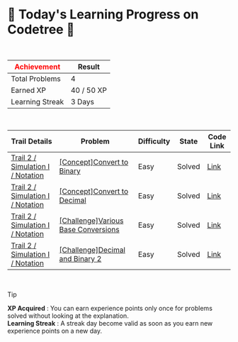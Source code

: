 # 🌲 Today's Learning Progress on Codetree 🌲

<br />

| <span style="color:red;display:block;text-align:center;"> **Achievement**</span> | Result |
|---|---|
|Total Problems| 4 |
| Earned XP | 40 / 50 XP |
| Learning Streak | 3 Days |

<br />

|Trail Details|Problem|Difficulty|State|Code Link|
|---|---|---|---|---|
|[Trail 2 / Simulation I / Notation](https://www.codetree.ai/trail-info/novice-mid/)|[[Concept]Convert to Binary](https://www.codetree.ai/trails/complete/curated-cards/intro-convert-to-binary/)|Easy|Solved|[Link](https://github.com/kangmoonsu/DSA-study/blob/main/250905/Convert%20to%20Binary/convert-to-binary.py)|
|[Trail 2 / Simulation I / Notation](https://www.codetree.ai/trail-info/novice-mid/)|[[Concept]Convert to Decimal](https://www.codetree.ai/trails/complete/curated-cards/intro-convert-to-decimal/)|Easy|Solved|[Link](https://github.com/kangmoonsu/DSA-study/blob/main/250905/Convert%20to%20Decimal/convert-to-decimal.py)|
|[Trail 2 / Simulation I / Notation](https://www.codetree.ai/trail-info/novice-mid/)|[[Challenge]Various Base Conversions](https://www.codetree.ai/trails/complete/curated-cards/challenge-various-numeral-system-transformations/)|Easy|Solved|[Link](https://github.com/kangmoonsu/DSA-study/blob/main/250905/Various%20Base%20Conversions/various-numeral-system-transformations.py)|
|[Trail 2 / Simulation I / Notation](https://www.codetree.ai/trail-info/novice-mid/)|[[Challenge]Decimal and Binary 2](https://www.codetree.ai/trails/complete/curated-cards/challenge-decimal-and-binary-number-2/)|Easy|Solved|[Link](https://github.com/kangmoonsu/DSA-study/blob/main/250905/Decimal%20and%20Binary%202/decimal-and-binary-number-2.py)|


<br />

> [!TIP]
> **XP Acquired** : You can earn experience points only once for problems solved without looking at the explanation.  
> **Learning Streak** : A streak day become valid as soon as you earn new experience points on a new day.

